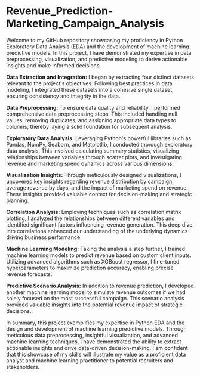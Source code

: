 # Revenue_Prediction-Marketing_Campaign_Analysis

Welcome to my GitHub repository showcasing my proficiency in Python Exploratory Data Analysis (EDA) and the development of machine learning predictive models. In this project, I have demonstrated my expertise in data preprocessing, visualization, and predictive modeling to derive actionable insights and make informed decisions.

**Data Extraction and Integration:**
I began by extracting four distinct datasets relevant to the project's objectives. Following best practices in data modeling, I integrated these datasets into a cohesive single dataset, ensuring consistency and integrity in the data.

**Data Preprocessing:**
To ensure data quality and reliability, I performed comprehensive data preprocessing steps. This included handling null values, removing duplicates, and assigning appropriate data types to columns, thereby laying a solid foundation for subsequent analysis.

**Exploratory Data Analysis:**
Leveraging Python's powerful libraries such as Pandas, NumPy, Seaborn, and Matplotlib, I conducted thorough exploratory data analysis. This involved calculating summary statistics, visualizing relationships between variables through scatter plots, and investigating revenue and marketing spend dynamics across various dimensions.

**Visualization Insights:**
Through meticulously designed visualizations, I uncovered key insights regarding revenue distribution by campaign, average revenue by days, and the impact of marketing spend on revenue. These insights provided valuable context for decision-making and strategic planning.

**Correlation Analysis:**
Employing techniques such as correlation matrix plotting, I analyzed the relationships between different variables and identified significant factors influencing revenue generation. This deep dive into correlations enhanced our understanding of the underlying dynamics driving business performance.

**Machine Learning Modeling:**
Taking the analysis a step further, I trained machine learning models to predict revenue based on custom client inputs. Utilizing advanced algorithms such as XGBoost regressor, I fine-tuned hyperparameters to maximize prediction accuracy, enabling precise revenue forecasts.

**Predictive Scenario Analysis:**
In addition to revenue prediction, I developed another machine learning model to simulate revenue outcomes if we had solely focused on the most successful campaign. This scenario analysis provided valuable insights into the potential revenue impact of strategic decisions.

In summary, this project exemplifies my expertise in Python EDA and the design and development of machine learning predictive models. Through meticulous data preprocessing, insightful visualization, and advanced machine learning techniques, I have demonstrated the ability to extract actionable insights and drive data-driven decision-making. I am confident that this showcase of my skills will illustrate my value as a proficient data analyst and machine learning practitioner to potential recruiters and stakeholders.
